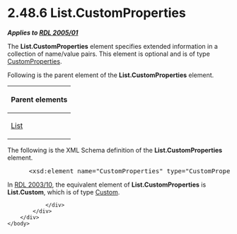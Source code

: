 <html dir="LTR" xmlns:mshelp="http://msdn.microsoft.com/mshelp" xmlns:ddue="http://ddue.schemas.microsoft.com/authoring/2003/5" xmlns:xlink="http://www.w3.org/1999/xlink" xmlns:tool="http://www.microsoft.com/tooltip">
    <head>
        <meta http-equiv="Content-Type" content="text/html; CHARSET=utf-8"></meta>
        <meta name="save" content="history"></meta>
        <title>2.48.6 List.CustomProperties</title>
        <xml>
            <mshelp:toctitle title="2.48.6 List.CustomProperties"></mshelp:toctitle>
            <mshelp:rltitle title="[MS-RDL]: List.CustomProperties"></mshelp:rltitle>
            <mshelp:keyword index="A" term="06439ea8-48f8-494d-b306-d731a42d2540"></mshelp:keyword>
            <mshelp:attr name="DCSext.ContentType" value="open specification"></mshelp:attr>
            <mshelp:attr name="AssetID" value="06439ea8-48f8-494d-b306-d731a42d2540"></mshelp:attr>
            <mshelp:attr name="TopicType" value="kbRef"></mshelp:attr>
            <mshelp:attr name="DCSext.Title" value="[MS-RDL]: List.CustomProperties" />
        </xml>
    </head>
    <body>
        <div id="header">
            <h1 class="heading">2.48.6 List.CustomProperties</h1>
        </div>
        <div id="mainSection">
            <div id="mainBody">
                <div id="allHistory" class="saveHistory"></div>
                <div id="sectionSection0" class="section" name="collapseableSection">
                    

<p><b><i>Applies to </i></b><a href="3ebe2912-4958-4832-b391-cad1f5e13338.md"><b><i>RDL 2005/01</i></b></a></p>

<p>The <b>List.CustomProperties</b> element specifies extended
information in a collection of name/value pairs. This element is optional and
is of type <a href="93994776-7d8e-4cf2-932f-9c085f3deaf8.md">CustomProperties</a>.</p>

<p>Following is the parent element of the <b>List.CustomProperties</b>
element.</p>

<table>
 <thead>
  <tr>
   <th>
   <p>Parent elements</p>
   </th>
  </tr>
 </thead>
 <tr>
  <td>
  <p><a href="ea4c625c-0558-4fb3-b3b8-bde6c160b1e2.md">List</a>
  </p>
  </td>
 </tr>
</table>

<p>The following is the XML Schema definition of the <b>List.CustomProperties</b>
element.</p>

<dl>
<dd>
<div><pre> &lt;xsd:element name=&quot;CustomProperties&quot; type=&quot;CustomPropertiesType&quot; minOccurs=&quot;0&quot; /&gt;
</pre></div>
</dd></dl>

<p>In <a href="a7e2ad00-07c8-4f6d-80ab-3ad55df7b233.md">RDL 2003/10</a>,
the equivalent element of <b>List.CustomProperties</b> is <b>List.Custom</b>,
which is of type <a href="f53f2f76-9d8a-4fba-a430-d2131c2f8060.md">Custom</a>.</p>


                </div>
            </div>
        </div>
    </body>
</html>